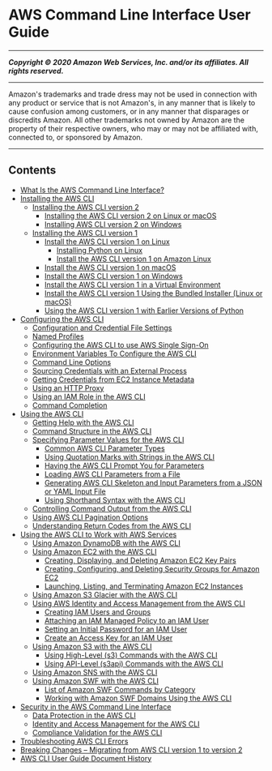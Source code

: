 # AWS Command Line Interface User Guide

-----
*****Copyright &copy; 2020 Amazon Web Services, Inc. and/or its affiliates. All rights reserved.*****

-----
Amazon's trademarks and trade dress may not be used in 
     connection with any product or service that is not Amazon's, 
     in any manner that is likely to cause confusion among customers, 
     or in any manner that disparages or discredits Amazon. All other 
     trademarks not owned by Amazon are the property of their respective
     owners, who may or may not be affiliated with, connected to, or 
     sponsored by Amazon.

-----
## Contents
+ [What Is the AWS Command Line Interface?](cli-chap-welcome.md)
+ [Installing the AWS CLI](cli-chap-install.md)
   + [Installing the AWS CLI version 2](install-cliv2.md)
      + [Installing the AWS CLI version 2 on Linux or macOS](install-cliv2-linux-mac.md)
      + [Installing AWS CLI version 2 on Windows](install-cliv2-windows.md)
   + [Installing the AWS CLI version 1](install-cliv1.md)
      + [Install the AWS CLI version 1 on Linux](install-linux.md)
         + [Installing Python on Linux](install-linux-python.md)
         + [Install the AWS CLI version 1 on Amazon Linux](install-linux-al2017.md)
      + [Install the AWS CLI version 1 on macOS](install-macos.md)
      + [Install the AWS CLI version 1 on Windows](install-windows.md)
      + [Install the AWS CLI version 1 in a Virtual Environment](install-virtualenv.md)
      + [Install the AWS CLI version 1 Using the Bundled Installer (Linux or macOS)](install-bundle.md)
      + [Using the AWS CLI version 1 with Earlier Versions of Python](deprecate-old-python-versions.md)
+ [Configuring the AWS CLI](cli-chap-configure.md)
   + [Configuration and Credential File Settings](cli-configure-files.md)
   + [Named Profiles](cli-configure-profiles.md)
   + [Configuring the AWS CLI to use AWS Single Sign-On](cli-configure-sso.md)
   + [Environment Variables To Configure the AWS CLI](cli-configure-envvars.md)
   + [Command Line Options](cli-configure-options.md)
   + [Sourcing Credentials with an External Process](cli-configure-sourcing-external.md)
   + [Getting Credentials from EC2 Instance Metadata](cli-configure-metadata.md)
   + [Using an HTTP Proxy](cli-configure-proxy.md)
   + [Using an IAM Role in the AWS CLI](cli-configure-role.md)
   + [Command Completion](cli-configure-completion.md)
+ [Using the AWS CLI](cli-chap-using.md)
   + [Getting Help with the AWS CLI](cli-usage-help.md)
   + [Command Structure in the AWS CLI](cli-usage-commandstructure.md)
   + [Specifying Parameter Values for the AWS CLI](cli-usage-parameters.md)
      + [Common AWS CLI Parameter Types](cli-usage-parameters-types.md)
      + [Using Quotation Marks with Strings in the AWS CLI](cli-usage-parameters-quoting-strings.md)
      + [Having the AWS CLI Prompt You for Parameters](cli-usage-parameters-prompting.md)
      + [Loading AWS CLI Parameters from a File](cli-usage-parameters-file.md)
      + [Generating AWS CLI Skeleton and Input Parameters from a JSON or YAML Input File](cli-usage-skeleton.md)
      + [Using Shorthand Syntax with the AWS CLI](cli-usage-shorthand.md)
   + [Controlling Command Output from the AWS CLI](cli-usage-output.md)
   + [Using AWS CLI Pagination Options](cli-usage-pagination.md)
   + [Understanding Return Codes from the AWS CLI](cli-usage-returncodes.md)
+ [Using the AWS CLI to Work with AWS Services](cli-chap-services.md)
   + [Using Amazon DynamoDB with the AWS CLI](cli-services-dynamodb.md)
   + [Using Amazon EC2 with the AWS CLI](cli-services-ec2.md)
      + [Creating, Displaying, and Deleting Amazon EC2 Key Pairs](cli-services-ec2-keypairs.md)
      + [Creating, Configuring, and Deleting Security Groups for Amazon EC2](cli-services-ec2-sg.md)
      + [Launching, Listing, and Terminating Amazon EC2 Instances](cli-services-ec2-instances.md)
   + [Using Amazon S3 Glacier with the AWS CLI](cli-services-glacier.md)
   + [Using AWS Identity and Access Management from the AWS CLI](cli-services-iam.md)
      + [Creating IAM Users and Groups](cli-services-iam-new-user-group.md)
      + [Attaching an IAM Managed Policy to an IAM User](cli-services-iam-policy.md)
      + [Setting an Initial Password for an IAM User](cli-services-iam-set-pw.md)
      + [Create an Access Key for an IAM User](cli-services-iam-create-creds.md)
   + [Using Amazon S3 with the AWS CLI](cli-services-s3.md)
      + [Using High-Level (s3) Commands with the AWS CLI](cli-services-s3-commands.md)
      + [Using API-Level (s3api) Commands with the AWS CLI](cli-services-s3-apicommands.md)
   + [Using Amazon SNS with the AWS CLI](cli-services-sns.md)
   + [Using Amazon SWF with the AWS CLI](cli-services-swf.md)
      + [List of Amazon SWF Commands by Category](cli-services-swf-commands.md)
      + [Working with Amazon SWF Domains Using the AWS CLI](cli-services-swf-domains.md)
+ [Security in the AWS Command Line Interface](security.md)
   + [Data Protection in the AWS CLI](data-protection.md)
   + [Identity and Access Management for the AWS CLI](cli-security-iam.md)
   + [Compliance Validation for the AWS CLI](cli-security-compliance-validation.md)
+ [Troubleshooting AWS CLI Errors](cli-chap-troubleshooting.md)
+ [Breaking Changes – Migrating from AWS CLI version 1 to version 2](cliv2-migration.md)
+ [AWS CLI User Guide Document History](document-history.md)